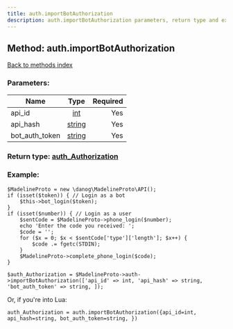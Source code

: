 ```yaml
---
title: auth.importBotAuthorization
description: auth.importBotAuthorization parameters, return type and example
---
```

## Method: auth.importBotAuthorization  
[Back to methods index](index.md)


### Parameters:

| Name     |    Type       | Required |
|----------|:-------------:|---------:|
|api\_id|[int](../types/int.md) | Yes|
|api\_hash|[string](../types/string.md) | Yes|
|bot\_auth\_token|[string](../types/string.md) | Yes|


### Return type: [auth\_Authorization](../types/auth_Authorization.md)

### Example:


```
$MadelineProto = new \danog\MadelineProto\API();
if (isset($token)) { // Login as a bot
    $this->bot_login($token);
}
if (isset($number)) { // Login as a user
    $sentCode = $MadelineProto->phone_login($number);
    echo 'Enter the code you received: ';
    $code = '';
    for ($x = 0; $x < $sentCode['type']['length']; $x++) {
        $code .= fgetc(STDIN);
    }
    $MadelineProto->complete_phone_login($code);
}

$auth_Authorization = $MadelineProto->auth->importBotAuthorization(['api_id' => int, 'api_hash' => string, 'bot_auth_token' => string, ]);
```

Or, if you're into Lua:

```
auth_Authorization = auth.importBotAuthorization({api_id=int, api_hash=string, bot_auth_token=string, })
```


